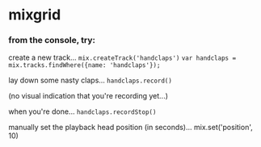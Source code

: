 mixgrid
=======

### from the console, try:

create a new track...
`mix.createTrack('handclaps')`
`var handclaps = mix.tracks.findWhere({name: 'handclaps'});`

lay down some nasty claps...
`handclaps.record()`

(no visual indication that you're recording yet...)

when you're done...
`handclaps.recordStop()`

manually set the playback head position (in seconds)...
mix.set('position', 10)
